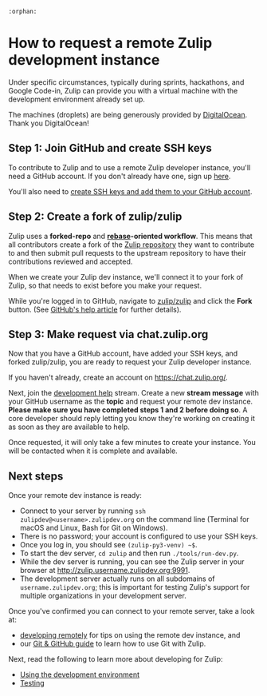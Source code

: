 ```eval_rst
:orphan:
```

# How to request a remote Zulip development instance

Under specific circumstances, typically during sprints, hackathons, and
Google Code-in, Zulip can provide you with a virtual machine with the
development environment already set up.

The machines (droplets) are being generously provided by
[DigitalOcean](https://www.digitalocean.com/). Thank you DigitalOcean!

## Step 1: Join GitHub and create SSH keys

To contribute to Zulip and to use a remote Zulip developer instance, you'll
need a GitHub account. If you don't already have one, sign up
[here][github-join].

You'll also need to [create SSH keys and add them to your GitHub
account][github-help-add-ssh-key].

## Step 2: Create a fork of zulip/zulip

Zulip uses a **forked-repo** and **[rebase][gitbook-rebase]-oriented
workflow**. This means that all contributors create a fork of the [Zulip
repository][github-zulip-zulip] they want to contribute to and then submit pull
requests to the upstream repository to have their contributions reviewed and
accepted.

When we create your Zulip dev instance, we'll connect it to your fork of Zulip,
so that needs to exist before you make your request.

While you're logged in to GitHub, navigate to [zulip/zulip][github-zulip-zulip]
and click the **Fork** button. (See [GitHub's help article][github-help-fork]
for further details).

## Step 3: Make request via chat.zulip.org

Now that you have a GitHub account, have added your SSH keys, and forked
zulip/zulip, you are ready to request your Zulip developer instance.

If you haven't already, create an account on https://chat.zulip.org/.

Next, join the [development
help](https://chat.zulip.org/#narrow/stream/49-development-help) stream. Create a
new **stream message** with your GitHub username as the **topic** and request
your remote dev instance. **Please make sure you have completed steps 1 and 2
before doing so**. A core developer should reply letting you know they're
working on creating it as soon as they are available to help.

Once requested, it will only take a few minutes to create your instance. You
will be contacted when it is complete and available.

## Next steps

Once your remote dev instance is ready:

- Connect to your server by running
  `ssh zulipdev@<username>.zulipdev.org` on the command line
  (Terminal for macOS and Linux, Bash for Git on Windows).
- There is no password; your account is configured to use your SSH keys.
- Once you log in, you should see `(zulip-py3-venv) ~$`.
- To start the dev server, `cd zulip` and then run `./tools/run-dev.py`.
- While the dev server is running, you can see the Zulip server in your browser
  at http://zulip.username.zulipdev.org:9991.
- The development server actually runs on all subdomains of
  `username.zulipdev.org`; this is important for testing Zulip's
  support for multiple organizations in your development server.

Once you've confirmed you can connect to your remote server, take a look at:

* [developing remotely](../development/remote.md) for tips on using the remote dev
  instance, and
* our [Git & GitHub guide](../git/index.md) to learn how to use Git with Zulip.

Next, read the following to learn more about developing for Zulip:

* [Using the development environment](../development/using.md)
* [Testing](../testing/testing.md)

[github-join]: https://github.com/join
[github-help-add-ssh-key]: https://help.github.com/en/articles/adding-a-new-ssh-key-to-your-github-account
[github-zulip-zulip]: https://github.com/zulip/zulip/
[github-help-fork]: https://help.github.com/en/articles/fork-a-repo
[gitbook-rebase]: https://git-scm.com/book/en/v2/Git-Branching-Rebasing
